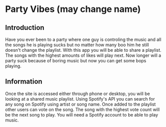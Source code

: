 # Party Vibes (may change name)
## Introduction
Have you ever been to a party where one guy is controling the music and all the songs he is playing sucks but no matter how many boo him he still doesn't change the playlist. With this app you will be able to share a playlist. The songs with the highest amounts of likes will play next. Now longer will a party suck because of boring music but now you can get some bops playing.

## Information
Once the site is accessed either through phone or desktop, you will be looking at a shared music playlist. Using Spotify's API you can search for any song on Spotify using artist or song name. Once added to the playlist other users can vote on the song. The song with the highest vote count will be the next song to play. You will need a Spotify account to be able to play music. 
